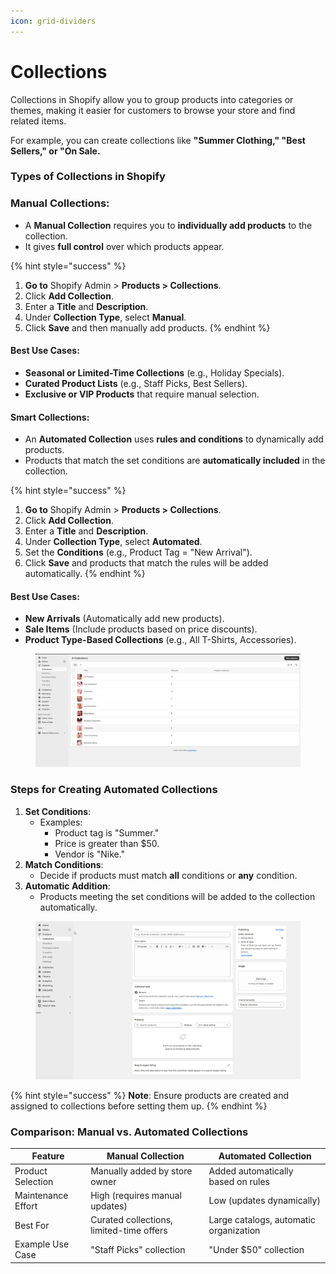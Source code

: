 ```yaml
---
icon: grid-dividers
---
```


# Collections

Collections in Shopify allow you to group products into categories or themes, making it easier for customers to browse your store and find related items.

For example, you can create collections like **"Summer Clothing," "Best Sellers," or "On Sale.**

### **Types of Collections in Shopify** <a href="#types-of-collections-in-shopify" id="types-of-collections-in-shopify"></a>

### **Manual Collections**:

* A **Manual Collection** requires you to **individually add products** to the collection.
* It gives **full control** over which products appear.

{% hint style="success" %}
1. **Go to** Shopify Admin > **Products > Collections**.
2. Click **Add Collection**.
3. Enter a **Title** and **Description**.
4. Under **Collection Type**, select **Manual**.
5. Click **Save** and then manually add products.
{% endhint %}

#### **Best Use Cases:**

* **Seasonal or Limited-Time Collections** (e.g., Holiday Specials).
* **Curated Product Lists** (e.g., Staff Picks, Best Sellers).
* **Exclusive or VIP Products** that require manual selection.

#### **Smart Collections**:

* An **Automated Collection** uses **rules and conditions** to dynamically add products.
* Products that match the set conditions are **automatically included** in the collection.

{% hint style="success" %}
1. **Go to** Shopify Admin > **Products > Collections**.
2. Click **Add Collection**.
3. Enter a **Title** and **Description**.
4. Under **Collection Type**, select **Automated**.
5. Set the **Conditions** (e.g., Product Tag = "New Arrival").
6. Click **Save** and products that match the rules will be added automatically.
{% endhint %}

#### **Best Use Cases:**

* **New Arrivals** (Automatically add new products).
* **Sale Items** (Include products based on price discounts).
* **Product Type-Based Collections** (e.g., All T-Shirts, Accessories).

<figure><img src="../.gitbook/assets/collect-cre.png" alt=""><figcaption></figcaption></figure>

### **Steps for Creating Automated Collections** <a href="#steps-for-creating-automated-collections" id="steps-for-creating-automated-collections"></a>

1. **Set Conditions**:
   * Examples:
     * Product tag is "Summer."
     * Price is greater than $50.
     * Vendor is "Nike."
2. **Match Conditions**:
   * Decide if products must match **all** conditions or **any** condition.
3. **Automatic Addition**:
   * Products meeting the set conditions will be added to the collection automatically.

<figure><img src="../.gitbook/assets/collections-01.jpg" alt=""><figcaption></figcaption></figure>

{% hint style="success" %}
**Note**: Ensure products are created and assigned to collections before setting them up.
{% endhint %}

### **Comparison: Manual vs. Automated Collections**

| Feature            | Manual Collection                        | Automated Collection                   |
| ------------------ | ---------------------------------------- | -------------------------------------- |
| Product Selection  | Manually added by store owner            | Added automatically based on rules     |
| Maintenance Effort | High (requires manual updates)           | Low (updates dynamically)              |
| Best For           | Curated collections, limited-time offers | Large catalogs, automatic organization |
| Example Use Case   | "Staff Picks" collection                 | "Under $50" collection                 |
